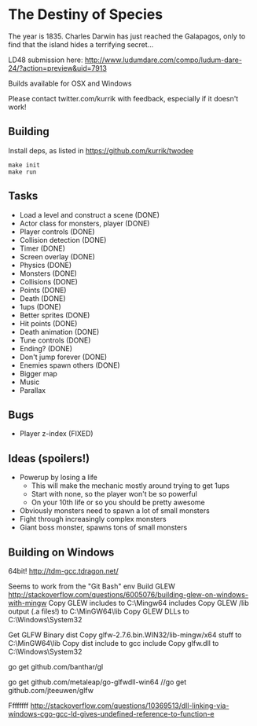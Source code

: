 The Destiny of Species
======================

The year is 1835.  Charles Darwin has just reached the Galapagos, only to find
that the island hides a terrifying secret...

LD48 submission here: http://www.ludumdare.com/compo/ludum-dare-24/?action=preview&uid=7913

Builds available for OSX and Windows

Please contact twitter.com/kurrik with feedback, especially if it doesn't work!

Building
--------
Install deps, as listed in https://github.com/kurrik/twodee

    make init
    make run

Tasks
-----
* Load a level and construct a scene (DONE)
* Actor class for monsters, player (DONE)
* Player controls (DONE)
* Collision detection (DONE)
* Timer (DONE)
* Screen overlay (DONE)
* Physics (DONE)
* Monsters (DONE)
* Collisions (DONE)
* Points (DONE)
* Death (DONE)
* 1ups (DONE)
* Better sprites (DONE)
* Hit points (DONE)
* Death animation (DONE)
* Tune controls (DONE)
* Ending? (DONE)
* Don't jump forever (DONE)
* Enemies spawn others (DONE)
* Bigger map
* Music
* Parallax

Bugs
----
* Player z-index (FIXED)

Ideas (spoilers!)
-----------------
* Powerup by losing a life
  * This will make the mechanic mostly around trying to get 1ups
  * Start with none, so the player won't be so powerful
  * On your 10th life or so you should be pretty awesome
* Obviously monsters need to spawn a lot of small monsters
* Fight through increasingly complex monsters
* Giant boss monster, spawns tons of small monsters

Building on Windows
-------------------
64bit!  http://tdm-gcc.tdragon.net/

Seems to work from the "Git Bash" env
Build GLEW
http://stackoverflow.com/questions/6005076/building-glew-on-windows-with-mingw
Copy GLEW includes to C:\Mingw64 includes
Copy GLEW /lib output (.a files!) to C:\MinGW64\lib
Copy GLEW DLLs to C:\Windows\System32

Get GLFW
Binary dist
Copy glfw-2.7.6.bin.WIN32/lib-mingw/x64 stuff  to C:\MinGW64\lib
Copy dist include to gcc include
Copy glfw.dll to C:\Windows\System32

go get github.com/banthar/gl

go get github.com/metaleap/go-glfwdll-win64
//go get github.com/jteeuwen/glfw


Ffffffff http://stackoverflow.com/questions/10369513/dll-linking-via-windows-cgo-gcc-ld-gives-undefined-reference-to-function-e
